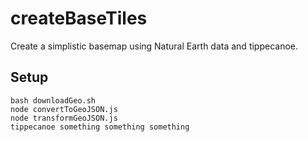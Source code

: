 # createBaseTiles
Create a simplistic basemap using Natural Earth data and tippecanoe.

## Setup

```
bash downloadGeo.sh
node convertToGeoJSON.js
node transformGeoJSON.js
tippecanoe something something something
```

